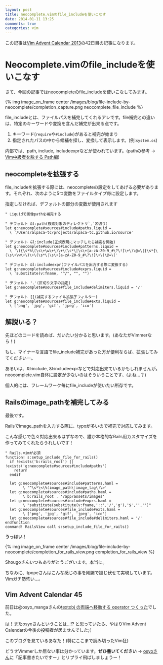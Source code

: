 ```yaml
---
layout: post
title: neocomplete.vimのfile_includeを使いこなす
date: 2014-01-11 13:25
comments: true
categories: vim
---
```


この記事は[Vim Advent Calendar 2013](https://atnd.org/events/45072)の42日目の記事になります。

# Neocomplete.vimのfile\_includeを使いこなす

さて、今回の記事ではneocompleteのfile\_includeを使いこなしてみます。

{% img image_on_frame center /images/blog/file-include-by-neocomplete/completion_capture.png neocomplete_file_include %}

<!-- more -->

file\_includeとは、ファイルパスを補完してくれるアレです。file補完との違いは、特定のキーワードや変換を含んだ補完が出来る点です。

1. キーワード(`require`や`#include`)があると補完が始まり
2. 指定されたパスの中から候補を探し、変換して表示します。(例:`system.os`)

内部では、path, include, includeexprなどが使われています。(pathの参考 -> [Vim中級者を脱する Path編](/blog/vim/jump-to-gem-path.html))

## neocompleteを拡張する

file\_includeを拡張する際には、neocompleteの設定をしてあげる必要があります。それぞれ、次のように5つ変数をファイルタイプ毎に設定します。

指定しなければ、デフォルトの部分の変数が使用されます

```vim
" Liquidで画像pathを補完する

" デフォルト &l:path(検索対象のディレクトリ`,`区切り)
let g:neocomplete#sources#include#paths.liquid =
  \ '/Users/alpaca-tc/projects/alpaca-tc.github.io/source'

" デフォルト &l:include(正規表現にマッチしたら補完を開始)
let g:neocomplete#sources#include#patterns.liquid =
  \ '\({\s*%\(\s\+\w\+\)\+\(\s*\|\s\+[a-zA-Z0-9_#\?\!]\+\)\@=\|{\s*{\(\s\+\w\+\)\+\(\s*\|\s\+[a-zA-Z0-9_#\?\!]\+\)\@=\)'

" デフォルト &l:includeexpr(ファイルパスを出力する際に変換する)
let g:neocomplete#sources#include#exprs.liquid =
  \ 'substitute(v:fname, "^/", "", "")'

" デフォルト '.'(区切り文字の指定)
let g:neocomplete#sources#file_include#delimiters.liquid = '/'

" デフォルト [](補完するファイル拡張子フィルター)
let g:neocomplete#sources#file_include#exts.liquid =
  \ ['png', 'jpg', 'gif', 'jpeg', 'ico']
```

## 解説いる？

先ほどのコードを読めば、だいたい分かると思います。(あなたがVimmerなら！)

もし、マイナーな言語でfile\_include補完があった方が便利ならば、拡張してみてくださいー。

あるいは、&l:include, &l:includeexprなどで対応出来ているかもしれませんが。neocomplete.vim自体に設定が少ないのはそういうことです、(よね...？)

個人的には、フレームワーク毎にfile\_includeが使いたい所存です。

## Railsのimage\_pathを補完してみる

最後です。

Railsでimage\_pathを入力する際に、typoが多いので補完で対応してみます。

こんな感じで色々対応出来るはずなので、誰か本格的なRails用カスタマイズを作ってみてくれたらうれしいです！

```vim
" Rails.vimが必須
function! s:setup_include_file_for_rails()
  if !exists('b:rails_root') || !exists('g:neocomplete#sources#include#paths')
    return
  endif

  let g:neocomplete#sources#include#patterns.haml =
        \ '^\s*\<\%(image_path\|image_tag\)\>'
  let g:neocomplete#sources#include#paths.haml =
        \ b:rails_root . '/app/assets/images'
  let g:neocomplete#sources#include#exprs.haml =
        \ "substitute(substitute(v:fname,'::','/','g'),'$','','')"
  let g:neocomplete#sources#file_include#exts.haml =
        \ ['png', 'jpg', 'gif', 'jpeg', 'ico']
  let g:neocomplete#sources#file_include#delimiters.haml = '/'
endfunction
command! RailsView call s:setup_include_file_for_rails()
```

**うっほい！**

{% img image_on_frame center /images/blog/file-include-by-neocomplete/completion_for_rails_view.png completion_for_rails_view %}

Shougoさんいつもありがとうございます。本当に。

ちなみに、tpopeさんはこんな感じの事を剛腕で捩じ伏せて実現しています。Vimガチ勢怖い...。

## Vim Advent Calendar 45

前日は@osyo\_mangaさんの[textobj の両端へ移動する operator つくった](https://d.hatena.ne.jp/osyo-manga/20140110/1389342122)でした。

は！またosyoさんということは...!? と思っていたら、やはりVim Advent Calendarの今後の投稿者が居ませんでした;(

このブログを見ているあなた！(特にここまで読み切ったVim狂)

どうせVimmerしか居ない事は分かっています。**ぜひ書いてください** -> [osyoさん](https://twitter.com/manga_osyo)に「記事書きたいですー」とリプライ飛ばしましょうー！
